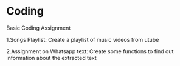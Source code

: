 # Coding
Basic Coding Assignment

1.Songs Playlist:
Create a playlist of music videos from utube

2.Assignment on Whatsapp text:
Create some functions to find out information about the extracted text
